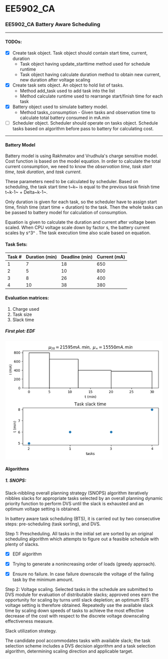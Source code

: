 # EE5902_CA
### EE5902_CA Battery Aware Scheduling

---

#### TODOs:

- [x] Create task object. Task object should contain start time, current, duration
  - Task object having update_starttime method used for schedule runtime
  - Task object having calculate duration method to obtain new current, new duration after voltage scaling
- [x] Create task sets object. An object to hold list of tasks. 
  * Method add_task used to add task into the list 
  * Method calculate runtime used to rearrange start/finish time for each task
- [x] Battery object used to simulate battery model. 
  * Method tasks_consumption - Given tasks and observation time to calculate total battery consumed in mA.min
- [ ] Scheduler object. Scheduler should operate on tasks object. Schedule tasks based on algorithm before pass to battery for calculating cost. 

---

#### Battery Model

Battery model is using Rakhmatov and Vrudhula's charge sensitive model. Cost function is based on the model equation. In order to calculate the total current consumption, we need to know the *observation time*, *task start time*, *task duration*, and *task current*. 

These parameters need to be calculated by scheduler. Based on scheduling, the task start time t~k~ is equal to the previous task finish time t~k-1~ + Delta~k-1~. 

Only duration is given for each task, so the scheduler have to assign start time, finish time (start time + duration) to the task. Then the whole tasks can be passed to battery model for calculation of consumption. 

Equation is given to calculate the duration and current after voltage been scaled. When CPU voltage scale down by factor s, the battery current scales by s^3^ . The task execution time also scale based on equation. 



#### Task Sets:

| Task # | Duration (min) | Deadline (min) | Current (mA) |
| ------ | -------------- | -------------- | ------------ |
| 1      | 7              | 18             | 650          |
| 2      | 5              | 10             | 800          |
| 3      | 8              | 26             | 400          |
| 4      | 10             | 38             | 380          |



#### Evaluation matrices:

1. Charge used
2. Task size
3. Slack time



##### First plot: EDF

![Figure_1](./figures/Figure_1.png)



#### Algorithms

##### 1. SNOPS:

Slack-nibbling overall planning strategy (SNOPS) algorithm iteratively nibbles slacks for appropriate tasks selected by an overall planning dynamic priority function to perform DVS until the slack is exhausted and an optimum voltage setting is obtained. 

In battery aware task scheduling (BTS), it is carried out by two consecutive steps: pre-scheduling (task sorting), and DVS.  



Step 1: Prescheduling. All tasks in the initial set are sorted by an original scheduling algorithm which attempts to figure out a feasible schedule with plenty of slacks. 

- [x] EDF algorithm

- [x] Trying to generate a nonincreasing order of loads (greedy approach).

- [x] Ensure no failure. In case failure downscale the voltage of the failing task by the minimum amount. 

Step 2: Voltage scaling. Selected tasks in the schedule are submitted to DVS module for evaluation of distributable slacks; approved ones earn the opportunity for scaling by turns until slack depletion; an optimum BTS voltage setting is therefore obtained. Repeatedly use the available slack time by scaling down speeds of tasks to achieve the most effective decrease of the cost with respect to the discrete voltage downscaling effectiveness measure. 



Slack utilization strategy. 

The candidate pool accommodates tasks with available slack; the task selection scheme includes a DVS decision algorithm and a task selection algorithm, determining scaling direction and applicable target. 

